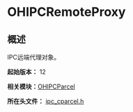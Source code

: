 # OHIPCRemoteProxy

## 概述

IPC远端代理对象。

**起始版本：** 12

**相关模块：**[OHIPCParcel](capi-ohipcparcel.md)

**所在头文件：** [ipc_cparcel.h](capi-ipc-cparcel-h.md)
